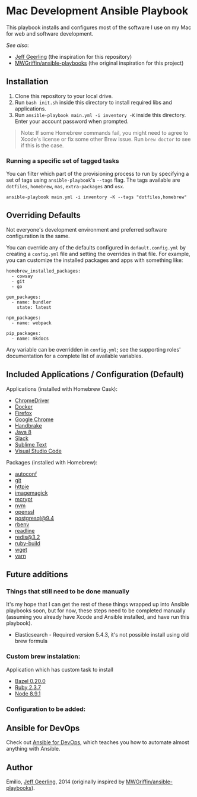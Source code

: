 # Mac Development Ansible Playbook

This playbook installs and configures most of the software I use on my Mac for web and software development.

*See also*:

  - [Jeff Geerling](https://github.com/geerlingguy/mac-dev-playbook) (the inspiration for this repository)
  - [MWGriffin/ansible-playbooks](https://github.com/MWGriffin/ansible-playbooks) (the original inspiration for this project)

## Installation

  1. Clone this repository to your local drive.
  2. Run `bash init.sh` inside this directory to install required libs and applications.
  5. Run `ansible-playbook main.yml -i inventory -K` inside this directory. Enter your account password when prompted.

> Note: If some Homebrew commands fail, you might need to agree to Xcode's license or fix some other Brew issue. Run `brew doctor` to see if this is the case.

### Running a specific set of tagged tasks

You can filter which part of the provisioning process to run by specifying a set of tags using `ansible-playbook`'s `--tags` flag. The tags available are `dotfiles`, `homebrew`, `mas`, `extra-packages` and `osx`.

    ansible-playbook main.yml -i inventory -K --tags "dotfiles,homebrew"

## Overriding Defaults

Not everyone's development environment and preferred software configuration is the same.

You can override any of the defaults configured in `default.config.yml` by creating a `config.yml` file and setting the overrides in that file. For example, you can customize the installed packages and apps with something like:

    homebrew_installed_packages:
      - cowsay
      - git
      - go

    gem_packages:
      - name: bundler
        state: latest

    npm_packages:
      - name: webpack

    pip_packages:
      - name: mkdocs

Any variable can be overridden in `config.yml`; see the supporting roles' documentation for a complete list of available variables.

## Included Applications / Configuration (Default)

Applications (installed with Homebrew Cask):

  - [ChromeDriver](https://sites.google.com/a/chromium.org/chromedriver/)
  - [Docker](https://www.docker.com/)
  - [Firefox](https://www.mozilla.org/en-US/firefox/new/)
  - [Google Chrome](https://www.google.com/chrome/)
  - [Handbrake](https://handbrake.fr/)
  - [Java 8](https://java.com/en/download/faq/java8.xml)
  - [Slack](https://slack.com/)
  - [Sublime Text](https://www.sublimetext.com/)
  - [Visual Studio Code](https://code.visualstudio.com/)

Packages (installed with Homebrew):

  - [autoconf](https://formulae.brew.sh/formula/autoconf)
  - [git](https://formulae.brew.sh/formula/git)
  - [httpie](https://formulae.brew.sh/formula/httpie)
  - [imagemagick](https://formulae.brew.sh/formula/imagemagick)
  - [mcrypt](https://formulae.brew.sh/formula/mcrypt)
  - [nvm](https://formulae.brew.sh/formula/nvm)
  - [openssl](https://formulae.brew.sh/formula/openssl)
  - [postgresql@9.4](https://formulae.brew.sh/formula/postgresql@9.4)
  - [rbenv](https://formulae.brew.sh/formula/rbenv)
  - [readline](https://formulae.brew.sh/formula/readline)
  - [redis@3.2](https://formulae.brew.sh/formula/redis@3.2)
  - [ruby-build](https://formulae.brew.sh/formula/ruby-build)
  - [wget](https://formulae.brew.sh/formula/wget)
  - [yarn](https://formulae.brew.sh/formula/yarn)

## Future additions

### Things that still need to be done manually

It's my hope that I can get the rest of these things wrapped up into Ansible playbooks soon, but for now, these steps need to be completed manually (assuming you already have Xcode and Ansible installed, and have run this playbook).

  - Elasticsearch - Required version 5.4.3, it's not possible install using old brew formula

### Custom brew instalation:

Application which has custom task to install

  - [Bazel 0.20.0](https://bazel.build)
  - [Ruby 2.3.7](http://www.ruby-lang.org/en/)
  - [Node 8.9.1](https://nodejs.org/en/)

### Configuration to be added:

## Ansible for DevOps

Check out [Ansible for DevOps](https://www.ansiblefordevops.com/), which teaches you how to automate almost anything with Ansible.

## Author

Emilio, [Jeff Geerling](https://www.jeffgeerling.com/), 2014 (originally inspired by [MWGriffin/ansible-playbooks](https://github.com/MWGriffin/ansible-playbooks)).